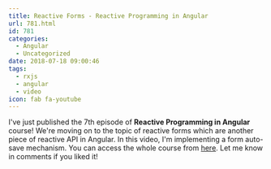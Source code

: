 ```yaml
---
title: Reactive Forms - Reactive Programming in Angular
url: 781.html
id: 781
categories:
  - Angular
  - Uncategorized
date: 2018-07-18 09:00:46
tags:
  - rxjs
  - angular
  - video
icon: fab fa-youtube
---
```


I've just published the 7th episode of **Reactive Programming in Angular** course! We're moving on to the topic of reactive forms which are another piece of reactive API in Angular. In this video, I'm implementing a form auto-save mechanism. You can access the whole course from [here](https://codewithstyle.info/reactive-programming-rxjs-angular-video-course/). Let me know in comments if you liked it!